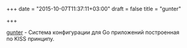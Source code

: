 +++
date = "2015-10-07T11:37:11+03:00"
draft = false
title = "gunter"

+++

<p><a href="https://github.com/reconquest/gunter">gunter</a>&nbsp;- Система конфигурации для Go приложений построенная по&nbsp;KISS принципу.</p>

